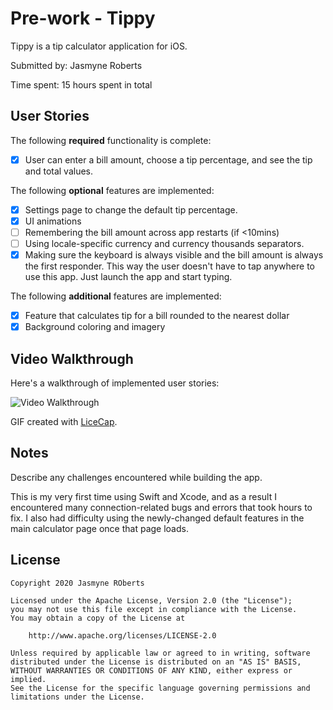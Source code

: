 # Pre-work - Tippy

Tippy is a tip calculator application for iOS.

Submitted by: Jasmyne Roberts

Time spent: 15 hours spent in total

## User Stories

The following **required** functionality is complete:

* [x] User can enter a bill amount, choose a tip percentage, and see the tip and total values.

The following **optional** features are implemented:
* [x] Settings page to change the default tip percentage.
* [x] UI animations
* [ ] Remembering the bill amount across app restarts (if <10mins)
* [ ] Using locale-specific currency and currency thousands separators.
* [x] Making sure the keyboard is always visible and the bill amount is always the first responder. This way the user doesn't have to tap anywhere to use this app. Just launch the app and start typing.

The following **additional** features are implemented:

- [x] Feature that calculates tip for a bill rounded to the nearest dollar
- [x] Background coloring and imagery

## Video Walkthrough 

Here's a walkthrough of implemented user stories:

<img src='https://imgur.com/a/O6a6tVz' title='Video Walkthrough' width='' alt='Video Walkthrough' />

GIF created with [LiceCap](http://www.cockos.com/licecap/).

## Notes

Describe any challenges encountered while building the app.

This is my very first time using Swift and Xcode, and as a result I encountered many connection-related bugs and errors that took hours to fix. I also had difficulty using the newly-changed default features in the main calculator page once that page loads.

## License

    Copyright 2020 Jasmyne ROberts

    Licensed under the Apache License, Version 2.0 (the "License");
    you may not use this file except in compliance with the License.
    You may obtain a copy of the License at

        http://www.apache.org/licenses/LICENSE-2.0

    Unless required by applicable law or agreed to in writing, software
    distributed under the License is distributed on an "AS IS" BASIS,
    WITHOUT WARRANTIES OR CONDITIONS OF ANY KIND, either express or implied.
    See the License for the specific language governing permissions and
    limitations under the License.
